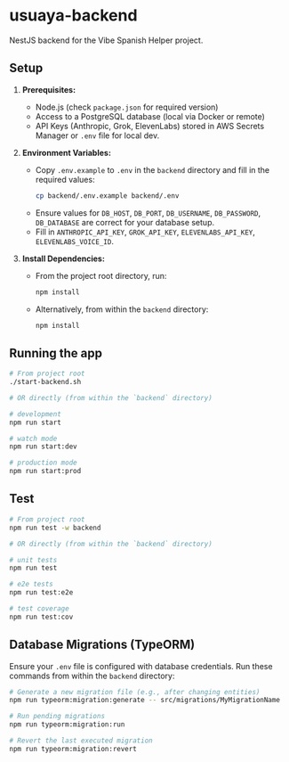 # usuaya-backend

NestJS backend for the Vibe Spanish Helper project.

## Setup

1.  **Prerequisites:**
    *   Node.js (check `package.json` for required version)
    *   Access to a PostgreSQL database (local via Docker or remote)
    *   API Keys (Anthropic, Grok, ElevenLabs) stored in AWS Secrets Manager or `.env` file for local dev.

2.  **Environment Variables:**
    *   Copy `.env.example` to `.env` in the `backend` directory and fill in the required values:
        ```bash
        cp backend/.env.example backend/.env
        ```
    *   Ensure values for `DB_HOST`, `DB_PORT`, `DB_USERNAME`, `DB_PASSWORD`, `DB_DATABASE` are correct for your
        database setup.
    *   Fill in `ANTHROPIC_API_KEY`, `GROK_API_KEY`, `ELEVENLABS_API_KEY`, `ELEVENLABS_VOICE_ID`.

3.  **Install Dependencies:**
    *   From the project root directory, run:
        ```bash
        npm install
        ```
    *   Alternatively, from within the `backend` directory:
        ```bash
        npm install
        ```

## Running the app

```bash
# From project root
./start-backend.sh

# OR directly (from within the `backend` directory)

# development
npm run start

# watch mode
npm run start:dev

# production mode
npm run start:prod
```

## Test

```bash
# From project root
npm run test -w backend

# OR directly (from within the `backend` directory)

# unit tests
npm run test

# e2e tests
npm run test:e2e

# test coverage
npm run test:cov
```

## Database Migrations (TypeORM)

Ensure your `.env` file is configured with database credentials.
Run these commands from within the `backend` directory:

```bash
# Generate a new migration file (e.g., after changing entities)
npm run typeorm:migration:generate -- src/migrations/MyMigrationName

# Run pending migrations
npm run typeorm:migration:run

# Revert the last executed migration
npm run typeorm:migration:revert
```
